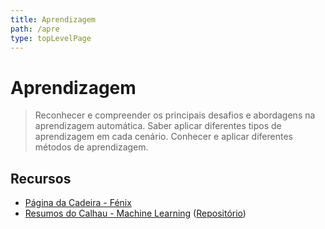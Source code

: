 ```yaml
---
title: Aprendizagem
path: /apre
type: topLevelPage
---
```


# Aprendizagem

> Reconhecer e compreender os principais desafios e abordagens na aprendizagem automática.
> Saber aplicar diferentes tipos de aprendizagem em cada cenário.
> Conhecer e aplicar diferentes métodos de aprendizagem.

## Recursos

- [Página da Cadeira - Fénix](https://fenix.tecnico.ulisboa.pt/disciplinas/Apre2/2022-2023/1-semestre)
- [Resumos do Calhau - Machine Learning](https://github.com/Calhau18/Machine_Learning_Notes/releases/download/compiled-pdf/ML.pdf) ([Repositório](https://github.com/Calhau18/Machine_Learning_Notes))
